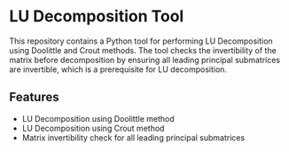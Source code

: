 # LU Decomposition Tool

This repository contains a Python tool for performing LU Decomposition using Doolittle and Crout methods. The tool checks the invertibility of the matrix before decomposition by ensuring all leading principal submatrices are invertible, which is a prerequisite for LU decomposition.

## Features

- LU Decomposition using Doolittle method
- LU Decomposition using Crout method
- Matrix invertibility check for all leading principal submatrices
